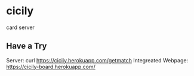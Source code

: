 # cicily

card server

## Have a Try
Server: curl https://cicily.herokuapp.com/getmatch
Integreated Webpage: https://cicily-board.herokuapp.com/
